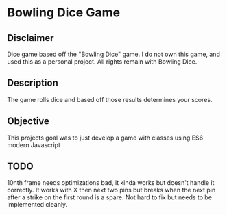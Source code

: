 # Bowling Dice Game

## Disclaimer
Dice game based off the "Bowling Dice" game. I do not own this game, and used this as a personal project. All rights remain with Bowling Dice.

## Description
The game rolls dice and based off those results determines your scores.

## Objective
This projects goal was to just develop a game with classes using ES6 modern Javascript

## TODO
10nth frame needs optimizations bad, it kinda works but doesn't handle it correctly. It works with X then next two pins but breaks when the next pin after a strike on the first round is a spare. Not hard to fix but needs to be implemented cleanly.